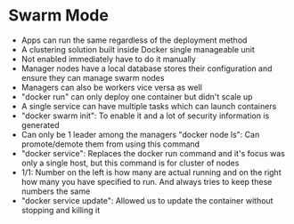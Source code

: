 # Swarm Mode
- Apps can run the same regardless of the deployment method 
- A clustering solution built inside Docker single manageable unit
- Not enabled immediately have to do it manually 
- Manager nodes have a local database stores their configuration and ensure they can manage swarm nodes
- Managers can also be workers vice versa as well 
- "docker run" can only deploy one container but didn't scale up 
- A single service can have multiple tasks which can launch containers 
- "docker swarm init": To enable it and a lot of security information is generated 
- Can only be 1 leader among the managers "docker node ls": Can promote/demote them from using this command 
- "docker service": Replaces the docker run command and it's focus was only a single host, but this command is for cluster of nodes 
- 1/1: Number on the left is how many are actual running and on the right how many you have specified to run. And always tries to keep these numbers the same
- "docker service update": Allowed us to update the container without stopping and killing it 